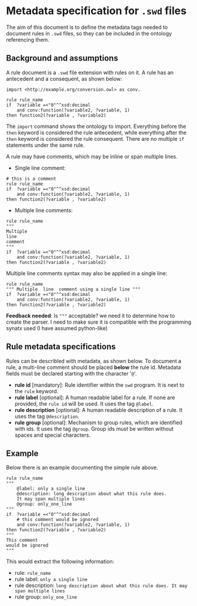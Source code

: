 # Metadata specification for `.swd` files
The aim of this document is to define the metadata tags needed to document rules in `.swd` files, so they can be included in the ontology referencing them. 

## Background and assumptions

A rule document is a `.swd` file extension with rules on it. A rule has an antecedent and a consequent, as shown below:

```
import <http://example.org/conversion.owl> as conv.

rule rule_name
if  ?variable =<"0"^^xsd:decimal
    and conv:function(?variable2, ?variable, 1) 
then function2(?variable , ?variable2)
```

The `import` command shows the ontology to import. Everything before the `then` keyword is considered the rule antecedent, while everything after the `then` keyword is considered the rule consequent. There are no multiple `if` statements under the same rule.

A rule may have comments, which may  be inline or span multiple lines. 
* Single line comment:
```
# this is a comment
rule rule_name
if  ?variable =<"0"^^xsd:decimal
    and conv:function(?variable2, ?variable, 1) 
then function2(?variable , ?variable2)
```

- Multiple line comments: 
```
rule rule_name
"""
Multiple 
line 
comment
"""
if  ?variable =<"0"^^xsd:decimal
    and conv:function(?variable2, ?variable, 1) 
then function2(?variable , ?variable2)
```
Multiple line comments syntax may also be applied in a single line:

```
rule rule_name
""" Multiple  line  comment using a single line """
if  ?variable =<"0"^^xsd:decimal
    and conv:function(?variable2, ?variable, 1) 
then function2(?variable , ?variable2)
```

**Feedback needed**: Is `"""` acceptable? we need it to determine how to create the parser. I need to make sure it is compatible with the programming synatx used (I have assumed python-like)

## Rule metadata specifications
Rules can be describled with metadata, as shown below. To document a rule, a multi-line comment should be placed **below** the rule id. Metadata fields must be declared starting with the character '`@`'.

- **rule id** [mandatory]: Rule identifier within the `swd` program. It is next to the `rule` keyword.
- **rule label** [optional]: A human readable label for a rule. If none are provided, the `rule id` will be used. It uses the tag `@label`.
- **rule description** [optional]: A human readable description of a rule. It uses the tag `@description`.
- **rule group** [optional]: Mechanism to group rules, which are identified with ids. It uses the tag `@group`. Group ids must be written without spaces and special characters. 

## Example
Below there is an example documenting the simple rule above.

```
rule rule_name
""" 
    @label: only a single line
    @description: long description about what this rule does.
    It may span multiple lines
    @group: only_one_line
"""
if  ?variable =<"0"^^xsd:decimal
    # this comment would be ignored
    and conv:function(?variable2, ?variable, 1) 
then function2(?variable , ?variable2)
"""
This comment
would be ignored
"""
```
This would extract the following information:
- rule: `rule_name`
- rule label: `only a single line`
- rule description: `long description about what this rule does.
    It may span multiple lines`
- rule group: `only_one_line`



